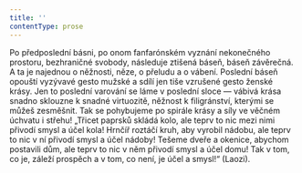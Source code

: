 ```yaml
---
title: ''
contentType: prose
---
```


<section>

Po předposlední básni, po onom fanfarónském vyznání nekonečného prostoru, bezhraničné svobody, následuje ztišená báseň, báseň závěrečná. A ta je najednou o něžnosti, něze, o přeludu a o vábení. Poslední báseň opouští vyzývavé gesto mužské a sdílí jen tiše vzrušené gesto ženské krásy. Jen to poslední varování se láme v poslední sloce — vábivá krása snadno sklouzne k snadné virtuozitě, něžnost k filigránství, kterými se můžeš zesměšnit. Tak se pohybujeme po spirále krásy a síly ve věčném úchvatu i střehu! „Třicet paprsků skládá kolo, ale teprv to nic mezi nimi přivodí smysl a účel kola! Hrnčíř roztáčí kruh, aby vyrobil nádobu, ale teprv to nic v ní přivodí smysl a účel nádoby! Tešeme dveře a okenice, abychom postavili dům, ale teprv to nic v něm přivodí smysl a účel domu! Tak v tom, co je, záleží prospěch a v tom, co není, je účel a smysl!“ (Laozi).

</section>
